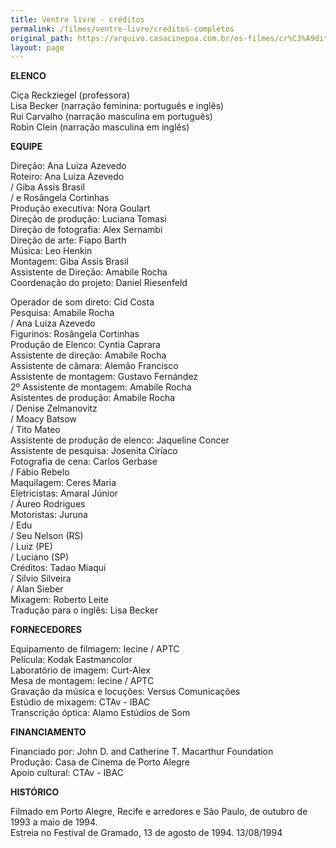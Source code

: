 ```yaml
---
title: Ventre livre - créditos
permalink: /filmes/ventre-livre/creditos-completos
original_path: https://arquivo.casacinepoa.com.br/os-filmes/cr%C3%A9ditos/ventre-livre.html
layout: page
---
```

**ELENCO**

Ciça Reckziegel (professora)\
Lisa Becker (narração feminina: português e inglês)\
Rui Carvalho (narração masculina em português)\
Robin Clein (narração masculina em inglês)

**EQUIPE**

Direção: Ana Luiza Azevedo\
Roteiro: Ana Luiza Azevedo\
/ Giba Assis Brasil\
/ e Rosângela Cortinhas\
Produção executiva: Nora Goulart\
Direção de produção: Luciana Tomasi\
Direção de fotografia: Alex Sernambi\
Direção de arte: Fiapo Barth\
Música: Leo Henkin\
Montagem: Giba Assis Brasil\
Assistente de Direção: Amabile Rocha\
Coordenação do projeto: Daniel Riesenfeld

Operador de som direto: Cid Costa\
Pesquisa: Amabile Rocha\
/ Ana Luiza Azevedo\
Figurinos: Rosângela Cortinhas\
Produção de Elenco: Cyntia Caprara\
Assistente de direção: Amabile Rocha\
Assistente de câmara: Alemão Francisco\
Assistente de montagem: Gustavo Fernández\
2º Assistente de montagem: Amabile Rocha\
Asistentes de produção: Amabile Rocha\
/ Denise Zelmanovitz\
/ Moacy Batsow\
/ Tito Mateo\
Assistente de produção de elenco: Jaqueline Concer\
Assistente de pesquisa: Josenita Ciríaco\
Fotografia de cena: Carlos Gerbase\
/ Fábio Rebelo\
Maquilagem: Ceres Maria\
Eletricistas: Amaral Júnior\
/ Áureo Rodrigues\
Motoristas: Juruna\
/ Edu\
/ Seu Nelson (RS)\
/ Luiz (PE)\
/ Luciano (SP)\
Créditos: Tadao Miaqui\
/ Silvio Silveira\
/ Alan Sieber\
Mixagem: Roberto Leite\
Tradução para o inglês: Lisa Becker

**FORNECEDORES**

Equipamento de filmagem: Iecine / APTC\
Película: Kodak Eastmancolor\
Laboratório de imagem: Curt-Alex\
Mesa de montagem: Iecine / APTC\
Gravação da música e locuções: Versus Comunicações\
Estúdio de mixagem: CTAv - IBAC\
Transcrição óptica: Alamo Estúdios de Som

**FINANCIAMENTO**

Financiado por: John D. and Catherine T. Macarthur Foundation\
Produção: Casa de Cinema de Porto Alegre\
Apoio cultural: CTAv - IBAC

**HISTÓRICO**

Filmado em Porto Alegre, Recife e arredores e São Paulo, de outubro de 1993 a maio de 1994.\
Estreia no Festival de Gramado, 13 de agosto de 1994. 13/08/1994
